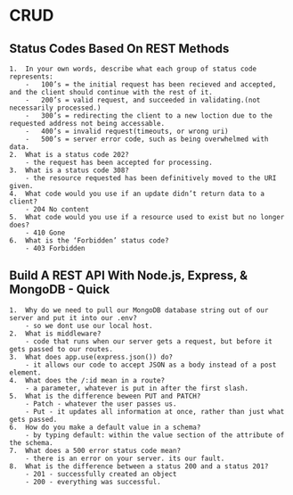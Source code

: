 # CRUD

## Status Codes Based On REST Methods
    1.  In your own words, describe what each group of status code represents:
        -   100’s = the initial request has been recieved and accepted, and the client should continue with the rest of it.
        -   200’s = valid request, and succeeded in validating.(not necessarily processed.)
        -   300’s = redirecting the client to a new loction due to the requested address not being accessable. 
        -   400’s = invalid request(timeouts, or wrong uri)
        -   500’s = server error code, such as being overwhelmed with data.
    2.  What is a status code 202?
        - the request has been accepted for processing.
    3.  What is a status code 308?
        - the resource requested has been definitively moved to the URI given.
    4.  What code would you use if an update didn’t return data to a client?
        - 204 No content
    5.  What code would you use if a resource used to exist but no longer does?
        - 410 Gone
    6.  What is the ‘Forbidden’ status code?
        - 403 Forbidden

## Build A REST API With Node.js, Express, & MongoDB - Quick 
    1.  Why do we need to pull our MongoDB database string out of our server and put it into our .env?
        - so we dont use our local host.
    2.  What is middleware?
        - code that runs when our server gets a request, but before it gets passed to our routes.
    3.  What does app.use(express.json()) do?
        - it allows our code to accept JSON as a body instead of a post element.
    4.  What does the /:id mean in a route?
        - a parameter, whatever is put in after the first slash.
    5.  What is the difference beween PUT and PATCH?
        - Patch - whatever the user passes us.
        - Put - it updates all information at once, rather than just what gets passed.
    6.  How do you make a default value in a schema?
        - by typing default: within the value section of the attribute of the schema.
    7.  What does a 500 error status code mean?
        - there is an error on your server. its our fault.
    8.  What is the difference between a status 200 and a status 201?
        - 201 - successfully created an object
        - 200 - everything was successful.
